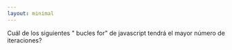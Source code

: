 ```yaml
---
layout: minimal 
---
```


<!-- Which of the following JavaScript "for loops" will have the maximum iterations? -->
Cuál de los siguientes " bucles for" de javascript tendrá el mayor número de iteraciones?
